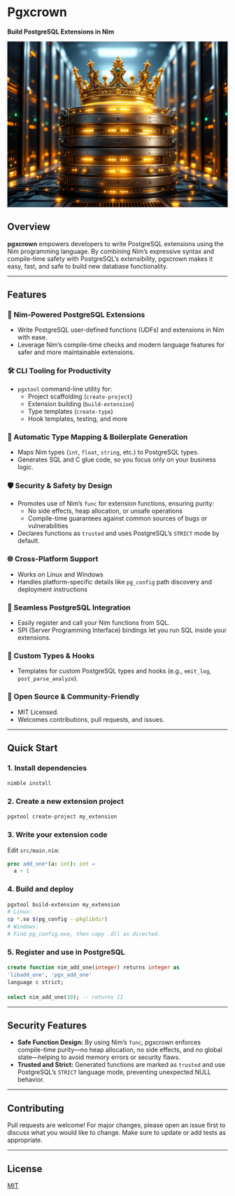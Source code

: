 # Pgxcrown

**Build PostgreSQL Extensions in Nim**

![pgxcrown banner](banner.jpg)

## Overview

**pgxcrown** empowers developers to write PostgreSQL extensions using the Nim programming language. By combining Nim’s expressive syntax and compile-time safety with PostgreSQL’s extensibility, pgxcrown makes it easy, fast, and safe to build new database functionality.

---

## Features

### 🚀 Nim-Powered PostgreSQL Extensions
- Write PostgreSQL user-defined functions (UDFs) and extensions in Nim with ease.
- Leverage Nim’s compile-time checks and modern language features for safer and more maintainable extensions.

### 🛠️ CLI Tooling for Productivity
- `pgxtool` command-line utility for:
  - Project scaffolding (`create-project`)
  - Extension building (`build-extension`)
  - Type templates (`create-type`)
  - Hook templates, testing, and more

### 🔄 Automatic Type Mapping & Boilerplate Generation
- Maps Nim types (`int`, `float`, `string`, etc.) to PostgreSQL types.
- Generates SQL and C glue code, so you focus only on your business logic.

### 🛡️ Security & Safety by Design
- Promotes use of Nim’s `func` for extension functions, ensuring purity:
  - No side effects, heap allocation, or unsafe operations
  - Compile-time guarantees against common sources of bugs or vulnerabilities
- Declares functions as `trusted` and uses PostgreSQL’s `STRICT` mode by default.

### 🌐 Cross-Platform Support
- Works on Linux and Windows
- Handles platform-specific details like `pg_config` path discovery and deployment instructions

### 🔌 Seamless PostgreSQL Integration
- Easily register and call your Nim functions from SQL.
- SPI (Server Programming Interface) bindings let you run SQL inside your extensions.

### 🧩 Custom Types & Hooks
- Templates for custom PostgreSQL types and hooks (e.g., `emit_log`, `post_parse_analyze`).

### 🤝 Open Source & Community-Friendly
- MIT Licensed.
- Welcomes contributions, pull requests, and issues.

---

## Quick Start

### 1. Install dependencies

```bash
nimble install
```

### 2. Create a new extension project

```bash
pgxtool create-project my_extension
```

### 3. Write your extension code

Edit `src/main.nim`:

```nim
proc add_one*(a: int): int =
  a + 1
```

### 4. Build and deploy

```bash
pgxtool build-extension my_extension
# Linux:
cp *.so $(pg_config --pkglibdir)
# Windows:
# Find pg_config.exe, then copy .dll as directed.
```

### 5. Register and use in PostgreSQL

```sql
create function nim_add_one(integer) returns integer as
'libadd_one', 'pgx_add_one'
language c strict;

select nim_add_one(10); -- returns 11
```

---

## Security Features

- **Safe Function Design:** By using Nim’s `func`, pgxcrown enforces compile-time purity—no heap allocation, no side effects, and no global state—helping to avoid memory errors or security flaws.
- **Trusted and Strict:** Generated functions are marked as `trusted` and use PostgreSQL’s `STRICT` language mode, preventing unexpected NULL behavior.

---

## Contributing

Pull requests are welcome! For major changes, please open an issue first to discuss what you would like to change. Make sure to update or add tests as appropriate.

---

## License

[MIT](https://choosealicense.com/licenses/mit/)
